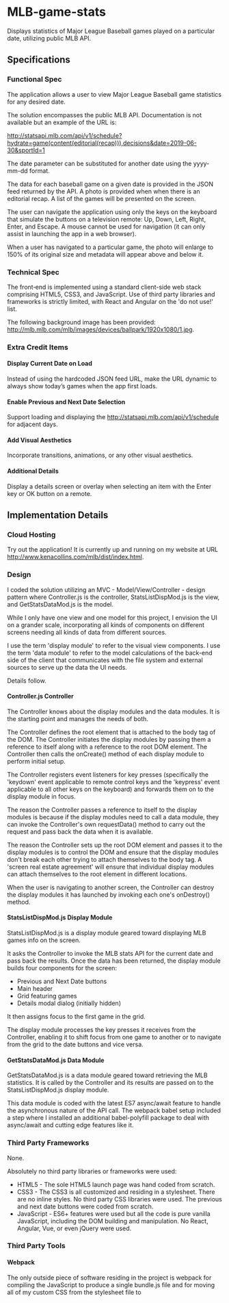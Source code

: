# MLB-game-stats
Displays statistics of Major League Baseball games played on a particular date, utilizing public MLB API. 

## Specifications

### Functional Spec

The application allows a user to view Major League Baseball game statistics for any desired date. 

The solution encompasses the public MLB API. Documentation is not available but an example of the URL is:

http://statsapi.mlb.com/api/v1/schedule?hydrate=game(content(editorial(recap))),decisions&date=2019-06-30&sportId=1

The date parameter can be substituted for another date using the yyyy-mm-dd format.

The data for each baseball game on a given date is provided in the JSON feed returned by the API. A photo is provided when
when there is an editorial recap. A list of the games will be presented on the screen.

The user can navigate the application using only the keys on the keyboard that simulate the buttons on a television remote:
Up, Down, Left, Right, Enter, and Escape. A mouse cannot be used for navigation (it can only assist in launching the app in
a web browser).

When a user has navigated to a particular game, the photo will enlarge to 150% of its original size and metadata will appear
above and below it. 

### Technical Spec

The front‐end is implemented using a standard client-side web stack comprising HTML5, CSS3, and JavaScript. Use of third party
libraries and frameworks is strictly limited, with React and Angular on the 'do not use!' list.

The following background image has been provided: http://mlb.mlb.com/mlb/images/devices/ballpark/1920x1080/1.jpg.

### Extra Credit Items

#### Display Current Date on Load

Instead of using the hardcoded JSON feed URL, make the URL dynamic to always show today’s games when the app first loads.

#### Enable Previous and Next Date Selection

Support loading and displaying the http://statsapi.mlb.com/api/v1/schedule for adjacent days.

#### Add Visual Aesthetics

Incorporate transitions, animations, or any other visual aesthetics.

#### Additional Details

Display a details screen or overlay when selecting an item with the Enter key or OK button on a remote.

## Implementation Details

### Cloud Hosting

Try out the application! It is currently up and running on my website at URL http://www.kenacollins.com/mlb/dist/index.html.

### Design

I coded the solution utilizing an MVC - Model/View/Controller - design pattern where Controller.js is the controller, StatsListDispMod.js
is the view, and GetStatsDataMod.js is the model. 

While I only have one view and one model for this project, I envision the UI on a grander scale, incorporating all kinds of components 
on different screens needing all kinds of data from different sources. 

I use the term 'display module' to refer to the visual view components. I use the term 'data module' to refer to the model calculations of 
the back-end side of the client that communicates with the file system and external sources to serve up the data the UI needs.

Details follow.

#### Controller.js Controller

The Controller knows about the display modules and the data modules. It is the starting point and manages the needs of both.

The Controller defines the root element that is attached to the body tag of the DOM. The Controller initiates the display modules
by passing them a reference to itself along with a reference to the root DOM element. The Controller then calls the onCreate()
method of each display module to perform initial setup. 

The Controller registers event listeners for key presses (specifically the 'keydown' event applicable to remote control keys and 
the 'keypress' event applicable to all other keys on the keyboard) and forwards them on to the display module in focus.

The reason the Controller passes a reference to itself to the display modules is because if the display modules need to call a data
module, they can invoke the Controller's own requestData() method to carry out the request and pass back the data when it is available.

The reason the Controller sets up the root DOM element and passes it to the display modules is to control the DOM and ensure that 
the display modules don't break each other trying to attach themselves to the body tag. A 'screen real estate agreement' will ensure that
individual display modules can attach themselves to the root element in different locations.

When the user is navigating to another screen, the Controller can destroy the display modules it has launched by invoking each one's 
onDestroy() method.

#### StatsListDispMod.js Display Module

StatsListDispMod.js is a display module geared toward displaying MLB games info on the screen.

It asks the Controller to invoke the MLB stats API for the current date and pass back the results. Once the data has been returned, 
the display module builds four components for the screen:

* Previous and Next Date buttons
* Main header
* Grid featuring games
* Details modal dialog (initially hidden)

It then assigns focus to the first game in the grid. 

The display module processes the key presses it receives from the Controller, enabling it to shift focus from one game to another or to 
navigate from the grid to the date buttons and vice versa.

#### GetStatsDataMod.js Data Module

GetStatsDataMod.js is a data module geared toward retrieving the MLB statistics. It is called by the Controller and its results are passed
on to the StatsListDispMod.js display module.

This data module is coded with the latest ES7 async/await feature to handle the asynchronous nature of the API call. The webpack babel setup
included a step where I installed an additional babel-polyfill package to deal with async/await and cutting edge features like it.

### Third Party Frameworks

None.

Absolutely no third party libraries or frameworks were used:

* HTML5 - The sole HTML5 launch page was hand coded from scratch.
* CSS3 - The CSS3 is all customized and residing in a stylesheet. There are no inline styles. No third party CSS libraries were used. The previous and next date buttons were coded from scratch.
* JavaScript - ES6+ features were used but all the code is pure vanilla JavaScript, including the DOM building and manipulation. No React, Angular, Vue, or even jQuery were used.

### Third Party Tools

#### Webpack

The only outside piece of software residing in the project is webpack for compiling the JavaScript to produce a single bundle.js file 
and for moving all of my custom CSS from the stylesheet file to <style> tags in the dist/index.html file.

Webpack was installed and configured with extra loaders to handle my custom CSS stylesheet and the one supplied MLB background image file.

Also, I installed and configured babel so that ES6+ features not supported by a particular deployment will not impede the application.

### Features

#### Current Date by Default

When the MLB app first loads, it retrieves data for the current date. This is usually not desirable as many games may not have started
and few will have completed, leading to the absence of editorial recaps and photos. The user is subjected to gray rectangles as 
placeholders for games not yet reviewed by sports writers. 

However, all is not lost, the user can navigate the grid to find out the games that are scheduled to ascertain which teams are matched up.

#### Grid

The games are displayed in a grid, sized to fit 7 games per row with wrapping to successive rows. 

I decided that displaying games in a single line would not be an optimal user experience because what happens with the games that are off 
screen on either side? Would the user be happy about pressing an arrow key at the right or left edge of the screen to cause the next game to 
appear without knowing what other games are hidden? 

I felt the answer was 'No!' and I went with a design that displays all of the games on the screen, after conducting an adequate review of the data
and determining there never appear to be more than 15 games in a single day, and I can easily fit 15 games within a full HD 1920 x 1080 pixel space.

The grid is displayed on the screen with rectangular boxes representing each game. If the game has completed and there is an MLB editorial recap 
available, a thumbnail image of the game will appear, otherwise a gray rectangle placeholder is substituted.

Regardless of whether a game has completed or not, the names of the home and away teams are known and these matchups can be seen as the user
navigates through the grid. Games in progress will continually update the scores if one checks back again in a little while.

#### Header

Above the grid is a header that indicates for which date the games data pertains along with an indication of the number of editorial recaps
available (this is provided so the user does not freak out if he or she sees gray rectangles in place of game photos).

Example: 
Stats for Sun Jun 30 2019: 15 total games, 15 editorial recaps available

#### Focused Game

When a game gains focus, its photo, if available, will quickly increase in size to be 150% of its original size. It will be encased in
a reddish/orange border, and a few details about the game will appear above and below the enlarged photo. 

Above the photo will be the names of the home and away teams, this data is always available, accompanied by their scores if available. 
Scores for games in progress get updated in real time. 

Below the enlarged photo will be a headline blurb from a sports writer.

#### Focused and Selected Game

When a user presses Enter on a focused game to select it, a large details modal dialog appears, darkening out the rest of the screen around it,
and displays more information about the chosen game including a longer blurb from a sports writer than was seen when the game was merely
focused. 

All key presses are disabled except for the Escape key to close the dialog.  There is a legend in the corner of the dialog indicating the 
need to press 'Esc' when done.

#### Previous/Next Date Selection

Above the header are two buttons labeled < PREVIOUS DATE and NEXT DATE >. When the user presses the Up arrow key from the top row of the grid, 
focus shifts to the date buttons. The user can navigate right and left between these two buttons.

There is a heading on-screen at all times reminding the user what date is current. Pressing the previous date button makes a request of the API for 
the data of the day before the current date, while pressing the next date button retrieves data one day in the future of the current date.

If a user wishes to go back several days in the past, all he or she needs to do is repeatedly press Enter while the previous date button has focus.
The same is true for repeatedly pressing Enter when the next date button has focus. These actions are possible because focus remains within the
date buttons at the top of the screen until the user presses the Down arrow key to return to the grid.
